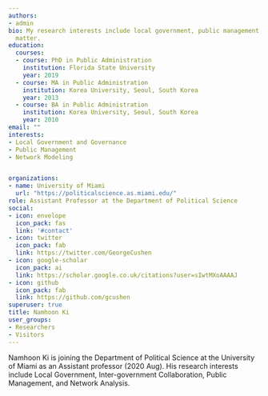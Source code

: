 ```yaml
---
authors:
- admin
bio: My research interests include local government, public management, governance, and network modeling.
  matter.
education:
  courses:
  - course: PhD in Public Administration
    institution: Florida State University
    year: 2019
  - course: MA in Public Administration
    institution: Korea University, Seoul, South Korea
    year: 2013
  - course: BA in Public Administration
    institution: Korea University, Seoul, South Korea
    year: 2010
email: ""
interests:
- Local Government and Governance
- Public Management
- Network Modeling


organizations:
- name: University of Miami
  url: "https://politicalscience.as.miami.edu/"
role: Assistant Professor at the Department of Political Science
social:
- icon: envelope
  icon_pack: fas
  link: '#contact'
- icon: twitter
  icon_pack: fab
  link: https://twitter.com/GeorgeCushen
- icon: google-scholar
  icon_pack: ai
  link: https://scholar.google.co.uk/citations?user=sIwtMXoAAAAJ
- icon: github
  icon_pack: fab
  link: https://github.com/gcushen
superuser: true
title: Namhoon Ki
user_groups:
- Researchers
- Visitors
---
```


Namhoon Ki is joining the Department of Political Science at the University of Miami as an Assistant professor (2020 Aug). His research interests include Local Government, Inter-government Collaboration, Public Management, and Network Analysis.
